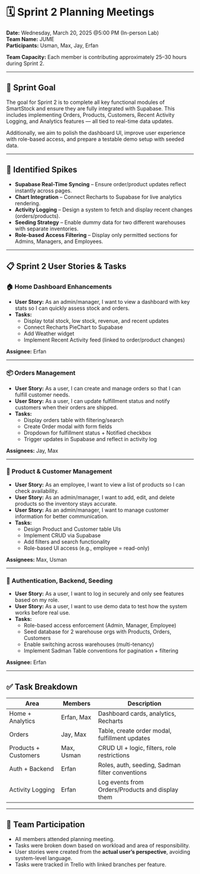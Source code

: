 # 🗓️ Sprint 2 Planning Meetings  
**Date:** Wednesday, March 20, 2025 @5:00 PM (In-person Lab)  
**Team Name:** JUME  
**Participants:** Usman, Max, Jay, Erfan  

**Team Capacity:** Each member is contributing approximately 25–30 hours during Sprint 2.  

---

## 🎯 Sprint Goal  
The goal for Sprint 2 is to complete all key functional modules of SmartStock and ensure they are fully integrated with Supabase. This includes implementing Orders, Products, Customers, Recent Activity Logging, and Analytics features — all tied to real-time data updates.  

Additionally, we aim to polish the dashboard UI, improve user experience with role-based access, and prepare a testable demo setup with seeded data.

---

## 🧠 Identified Spikes

- **Supabase Real-Time Syncing** – Ensure order/product updates reflect instantly across pages.
- **Chart Integration** – Connect Recharts to Supabase for live analytics rendering.
- **Activity Logging** – Design a system to fetch and display recent changes (orders/products).
- **Seeding Strategy** – Enable dummy data for two different warehouses with separate inventories.
- **Role-based Access Filtering** – Display only permitted sections for Admins, Managers, and Employees.

---

## 📋 Sprint 2 User Stories & Tasks

### 🏠 Home Dashboard Enhancements  
- **User Story:** As an admin/manager, I want to view a dashboard with key stats so I can quickly assess stock and orders.  
- **Tasks:**
  - Display total stock, low stock, revenue, and recent updates
  - Connect Recharts PieChart to Supabase
  - Add Weather widget
  - Implement Recent Activity feed (linked to order/product changes)

**Assignee:** Erfan

---

### 📦 Orders Management  
- **User Story:** As a user, I can create and manage orders so that I can fulfill customer needs.  
- **User Story:** As a user, I can update fulfillment status and notify customers when their orders are shipped.  
- **Tasks:**
  - Display orders table with filtering/search
  - Create Order modal with form fields
  - Dropdown for fulfillment status + Notified checkbox
  - Trigger updates in Supabase and reflect in activity log

**Assignees:** Jay, Max

---

### 🧾 Product & Customer Management  
- **User Story:** As an employee, I want to view a list of products so I can check availability.  
- **User Story:** As an admin/manager, I want to add, edit, and delete products so the inventory stays accurate.  
- **User Story:** As an admin/manager, I want to manage customer information for better communication.  
- **Tasks:**
  - Design Product and Customer table UIs
  - Implement CRUD via Supabase
  - Add filters and search functionality
  - Role-based UI access (e.g., employee = read-only)

**Assignees:** Max, Usman

---

### 🔐 Authentication, Backend, Seeding  
- **User Story:** As a user, I want to log in securely and only see features based on my role.  
- **User Story:** As a user, I want to use demo data to test how the system works before real use.  
- **Tasks:**
  - Role-based access enforcement (Admin, Manager, Employee)
  - Seed database for 2 warehouse orgs with Products, Orders, Customers
  - Enable switching across warehouses (multi-tenancy)
  - Implement Sadman Table conventions for pagination + filtering

**Assignee:** Erfan

---

## ✅ Task Breakdown

| Area                 | Members        | Description                                      |
|----------------------|----------------|--------------------------------------------------|
| Home + Analytics     | Erfan, Max     | Dashboard cards, analytics, Recharts             |
| Orders               | Jay, Max       | Table, create order modal, fulfillment updates   |
| Products + Customers | Max, Usman      | CRUD UI + logic, filters, role restrictions      |
| Auth + Backend       | Erfan          | Roles, auth, seeding, Sadman filter conventions  |
| Activity Logging     | Erfan          | Log events from Orders/Products and display them |

---

## 👥 Team Participation  
- All members attended planning meeting.
- Tasks were broken down based on workload and area of responsibility.
- User stories were created from the **actual user’s perspective**, avoiding system-level language.
- Tasks were tracked in Trello with linked branches per feature.
